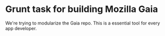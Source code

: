 
# Grunt task for building Mozilla Gaia

We're trying to modularize the Gaia repo. This is a essential tool for every app developer.
